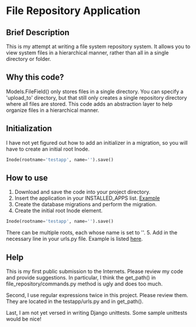 # File Repository Application

## Brief Description

This is my attempt at writing a file system repository system. It allows you to
view system files in a hierarchical manner, rather than all in a single
directory or folder.

## Why this code?

Models.FileField() only stores files in a single directory. You can specify a 
'upload_to' directory, but that still only creates a single repository directory
where all files are stored. This code adds an abstraction layer to help organize
files in a hierarchical manner.

## Initialization

I have not yet figured out how to add an initializer in a migration, so you will
have to create an initial root Inode.

```python
Inode(rootname='testapp', name='').save()
```

## How to use

1. Download and save the code into your project directory.
2. Insert the application in your INSTALLED_APPS list. [Example](https://github.com/FarhansCode/file_repository/blob/master/testapp/settings.py#L40)
3. Create the database migrations and perform the migration.
4. Create the initial root Inode element.
```python
Inode(rootname='testapp', name='').save()
```
There can be multiple roots, each whose name is set to ''.
5. Add in the necessary line in your urls.py file. Example is listed [here](https://github.com/FarhansCode/file_repository/blob/master/testapp/urls.py#L7).

## Help

This is my first public submission to the Internets. Please review my code and
provide suggestions. In particular, I think the get_path() in 
file_repository/commands.py method is ugly and does too much.

Second, I use regular expressions twice in this project. Please review them.
They are located in the testapp/urls.py and in get_path().

Last, I am not yet versed in writing Django unittests. Some sample unittests
would be nice!
